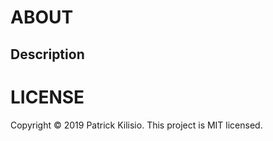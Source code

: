 # ABOUT

<!-- ## Homepage -->

## Description

<!-- ## Features -->

<!-- ## Core Dependancies -->

<!-- ## Inspirations -->

<!-- ## Screen Shots -->

<!-- # INSTALLATION -->

<!-- ## Prerequisites -->

<!-- ## Install -->

<!-- ## Usage -->

<!-- ## Usage -->

<!-- # DOCUMENTATION -->

<!-- # CONTRIBUTION -->

<!-- ## Features, Issues and Fixes -->

<!-- ## Author -->

<!-- ## Contributors -->

<!-- ## Backers -->

<!-- ## Sponsors -->

<!-- # ATTRIBUTION -->

<!-- # SUPPORT -->

# LICENSE

Copyright © 2019 Patrick Kilisio.
This project is MIT licensed.

